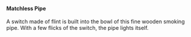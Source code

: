#### Matchless Pipe

A switch made of flint is built into the bowl of this fine wooden smoking pipe. With a few flicks of the switch, the pipe lights itself.